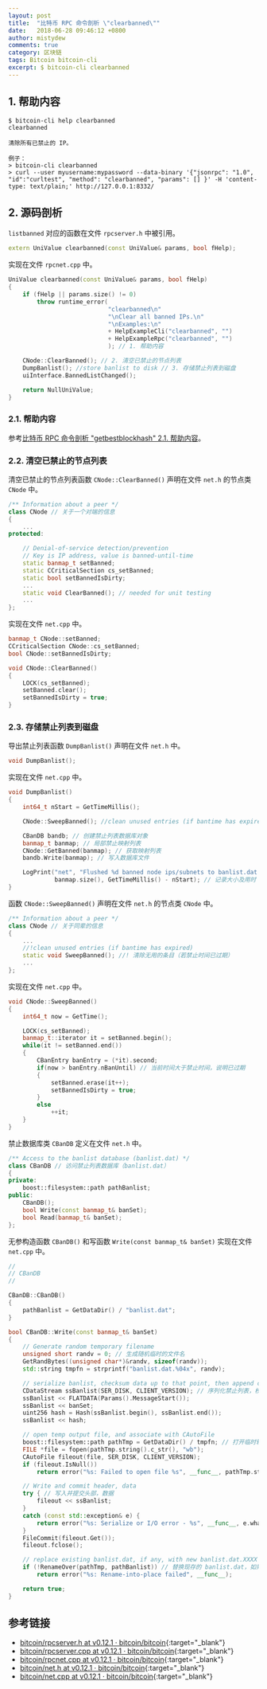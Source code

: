 ```yaml
---
layout: post
title:  "比特币 RPC 命令剖析 \"clearbanned\""
date:   2018-06-28 09:46:12 +0800
author: mistydew
comments: true
category: 区块链
tags: Bitcoin bitcoin-cli
excerpt: $ bitcoin-cli clearbanned
---
```

## 1. 帮助内容

```shell
$ bitcoin-cli help clearbanned
clearbanned

清除所有已禁止的 IP。

例子：
> bitcoin-cli clearbanned
> curl --user myusername:mypassword --data-binary '{"jsonrpc": "1.0", "id":"curltest", "method": "clearbanned", "params": [] }' -H 'content-type: text/plain;' http://127.0.0.1:8332/
```

## 2. 源码剖析

`listbanned` 对应的函数在文件 `rpcserver.h` 中被引用。

```cpp
extern UniValue clearbanned(const UniValue& params, bool fHelp);
```

实现在文件 `rpcnet.cpp` 中。

```cpp
UniValue clearbanned(const UniValue& params, bool fHelp)
{
    if (fHelp || params.size() != 0)
        throw runtime_error(
                            "clearbanned\n"
                            "\nClear all banned IPs.\n"
                            "\nExamples:\n"
                            + HelpExampleCli("clearbanned", "")
                            + HelpExampleRpc("clearbanned", "")
                            ); // 1. 帮助内容

    CNode::ClearBanned(); // 2. 清空已禁止的节点列表
    DumpBanlist(); //store banlist to disk // 3. 存储禁止列表到磁盘
    uiInterface.BannedListChanged();

    return NullUniValue;
}
```

### 2.1. 帮助内容

参考[比特币 RPC 命令剖析 "getbestblockhash" 2.1. 帮助内容](/blog/2018/05/bitcoin-rpc-command-getbestblockhash.html#21-帮助内容)。

### 2.2. 清空已禁止的节点列表

清空已禁止的节点列表函数 `CNode::ClearBanned()` 声明在文件 `net.h` 的节点类 `CNode` 中。

```cpp
/** Information about a peer */
class CNode // 关于一个对端的信息
{
    ...
protected:

    // Denial-of-service detection/prevention
    // Key is IP address, value is banned-until-time
    static banmap_t setBanned;
    static CCriticalSection cs_setBanned;
    static bool setBannedIsDirty;
    ...
    static void ClearBanned(); // needed for unit testing
    ...
};
```

实现在文件 `net.cpp` 中。

```cpp
banmap_t CNode::setBanned;
CCriticalSection CNode::cs_setBanned;
bool CNode::setBannedIsDirty;

void CNode::ClearBanned()
{
    LOCK(cs_setBanned);
    setBanned.clear();
    setBannedIsDirty = true;
}
```

### 2.3. 存储禁止列表到磁盘

导出禁止列表函数 `DumpBanlist()` 声明在文件 `net.h` 中。

```cpp
void DumpBanlist();
```

实现在文件 `net.cpp` 中。

```cpp
void DumpBanlist()
{
    int64_t nStart = GetTimeMillis();

    CNode::SweepBanned(); //clean unused entries (if bantime has expired)

    CBanDB bandb; // 创建禁止列表数据库对象
    banmap_t banmap; // 局部禁止映射列表
    CNode::GetBanned(banmap); // 获取映射列表
    bandb.Write(banmap); // 写入数据库文件

    LogPrint("net", "Flushed %d banned node ips/subnets to banlist.dat  %dms\n",
             banmap.size(), GetTimeMillis() - nStart); // 记录大小及用时
}
```

函数 `CNode::SweepBanned()` 声明在文件 `net.h` 的节点类 `CNode` 中。

```cpp
/** Information about a peer */
class CNode // 关于同辈的信息
{
    ...
    //!clean unused entries (if bantime has expired)
    static void SweepBanned(); //! 清除无用的条目（若禁止时间已过期）
    ...
};
```

实现在文件 `net.cpp` 中。

```cpp
void CNode::SweepBanned()
{
    int64_t now = GetTime();

    LOCK(cs_setBanned);
    banmap_t::iterator it = setBanned.begin();
    while(it != setBanned.end())
    {
        CBanEntry banEntry = (*it).second;
        if(now > banEntry.nBanUntil) // 当前时间大于禁止时间，说明已过期
        {
            setBanned.erase(it++);
            setBannedIsDirty = true;
        }
        else
            ++it;
    }
}
```

禁止数据库类 `CBanDB` 定义在文件 `net.h` 中。

```cpp
/** Access to the banlist database (banlist.dat) */
class CBanDB // 访问禁止列表数据库（banlist.dat）
{
private:
    boost::filesystem::path pathBanlist;
public:
    CBanDB();
    bool Write(const banmap_t& banSet);
    bool Read(banmap_t& banSet);
};
```

无参构造函数 `CBanDB()` 和写函数 `Write(const banmap_t& banSet)` 实现在文件 `net.cpp` 中。

```cpp
//
// CBanDB
//

CBanDB::CBanDB()
{
    pathBanlist = GetDataDir() / "banlist.dat";
}

bool CBanDB::Write(const banmap_t& banSet)
{
    // Generate random temporary filename
    unsigned short randv = 0; // 生成随机临时的文件名
    GetRandBytes((unsigned char*)&randv, sizeof(randv));
    std::string tmpfn = strprintf("banlist.dat.%04x", randv);

    // serialize banlist, checksum data up to that point, then append csum
    CDataStream ssBanlist(SER_DISK, CLIENT_VERSION); // 序列化禁止列表，校验和数据到那一点，然后追加校验和
    ssBanlist << FLATDATA(Params().MessageStart());
    ssBanlist << banSet;
    uint256 hash = Hash(ssBanlist.begin(), ssBanlist.end());
    ssBanlist << hash;

    // open temp output file, and associate with CAutoFile
    boost::filesystem::path pathTmp = GetDataDir() / tmpfn; // 打开临时输出文件，并关联 CAutoFile
    FILE *file = fopen(pathTmp.string().c_str(), "wb");
    CAutoFile fileout(file, SER_DISK, CLIENT_VERSION);
    if (fileout.IsNull())
        return error("%s: Failed to open file %s", __func__, pathTmp.string());

    // Write and commit header, data
    try { // 写入并提交头部，数据
        fileout << ssBanlist;
    }
    catch (const std::exception& e) {
        return error("%s: Serialize or I/O error - %s", __func__, e.what());
    }
    FileCommit(fileout.Get());
    fileout.fclose();

    // replace existing banlist.dat, if any, with new banlist.dat.XXXX
    if (!RenameOver(pathTmp, pathBanlist)) // 替换现存的 banlist.dat，如果存在，使用新的 banlist.dat.XXXX
        return error("%s: Rename-into-place failed", __func__);

    return true;
}
```

## 参考链接

* [bitcoin/rpcserver.h at v0.12.1 · bitcoin/bitcoin](https://github.com/bitcoin/bitcoin/blob/v0.12.1/src/rpcserver.h){:target="_blank"}
* [bitcoin/rpcserver.cpp at v0.12.1 · bitcoin/bitcoin](https://github.com/bitcoin/bitcoin/blob/v0.12.1/src/rpcserver.cpp){:target="_blank"}
* [bitcoin/rpcnet.cpp at v0.12.1 · bitcoin/bitcoin](https://github.com/bitcoin/bitcoin/blob/v0.12.1/src/rpcnet.cpp){:target="_blank"}
* [bitcoin/net.h at v0.12.1 · bitcoin/bitcoin](https://github.com/bitcoin/bitcoin/blob/v0.12.1/src/net.h){:target="_blank"}
* [bitcoin/net.cpp at v0.12.1 · bitcoin/bitcoin](https://github.com/bitcoin/bitcoin/blob/v0.12.1/src/net.cpp){:target="_blank"}
